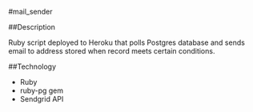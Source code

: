 #mail_sender

##Description

Ruby script deployed to Heroku that polls Postgres database and sends email to address stored when record meets certain conditions.

##Technology
* Ruby  
* ruby-pg gem  
* Sendgrid API

